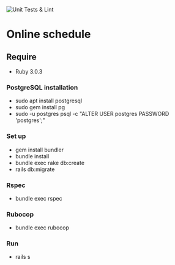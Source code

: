 ![Unit Tests & Lint](https://github.com/ChtobiUchitsyaNadoBitProfi/online_shedule/workflows/Unit%20Tests%20&%20Lint/badge.svg)
# Online schedule

## Require
* Ruby 3.0.3
### PostgreSQL installation
 * sudo apt install postgresql
 * sudo gem install pg
 * sudo -u postgres psql -c "ALTER USER postgres PASSWORD 'postgres';"
### Set up
 * gem install bundler
 * bundle install
 * bundle exec rake db:create
 * rails db:migrate
### Rspec
 * bundle exec rspec
### Rubocop
 * bundle exec rubocop
### Run
 * rails s

